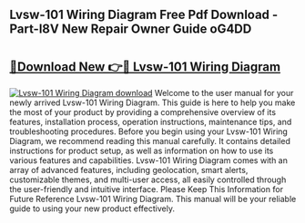 ## Lvsw-101 Wiring Diagram Free Pdf Download - Part-l8V New Repair Owner Guide oG4DD

# <h2><a href="http://dfnop1b.blite.top/?on=Lvsw-101+Wiring+Diagram">🔗Download New 👉🔴 Lvsw-101 Wiring Diagram</a></h2>

[![Lvsw-101 Wiring Diagram download](https://i.imgur.com/lujVjoI.png)](http://dfnop1b.blite.top/?on=Lvsw-101+Wiring+Diagram)
Welcome to the user manual for your newly arrived Lvsw-101 Wiring Diagram. This guide is here to help you make the most of your product by providing a comprehensive overview of its features, installation process, operation instructions, maintenance tips, and troubleshooting procedures. Before you begin using your Lvsw-101 Wiring Diagram, we recommend reading this manual carefully. It contains detailed instructions for product setup, as well as information on how to use its various features and capabilities. Lvsw-101 Wiring Diagram comes with an array of advanced features, including geolocation, smart alerts, customizable themes, and multi-user access, all easily controlled through the user-friendly and intuitive interface. Please Keep This Information for Future Reference Lvsw-101 Wiring Diagram. This manual will be your reliable guide to using your new product effectively.
